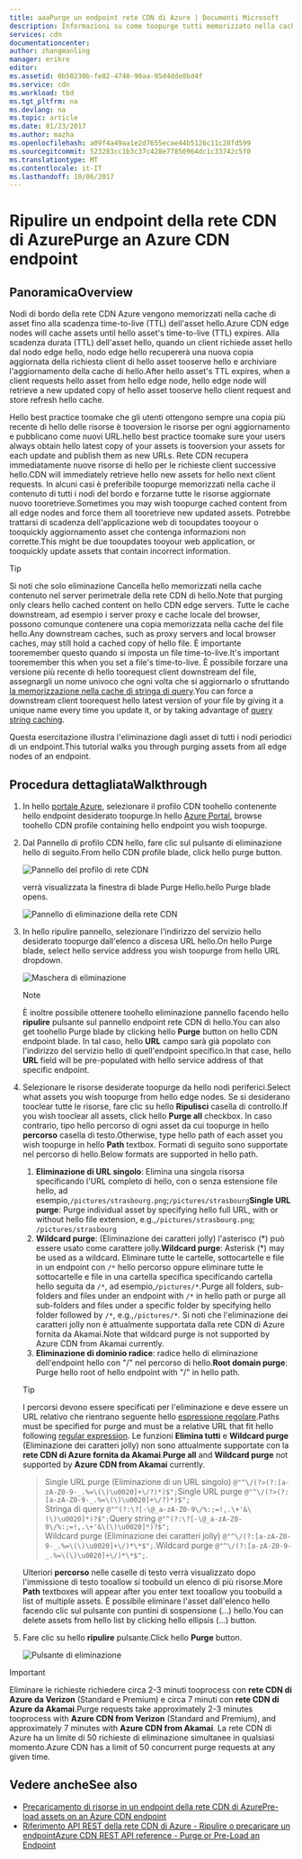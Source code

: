 ```yaml
---
title: aaaPurge un endpoint rete CDN di Azure | Documenti Microsoft
description: Informazioni su come toopurge tutti memorizzato nella cache contenuto da un endpoint rete CDN di Azure.
services: cdn
documentationcenter: 
author: zhangmanling
manager: erikre
editor: 
ms.assetid: 0b50230b-fe82-4740-90aa-95d4dde8bd4f
ms.service: cdn
ms.workload: tbd
ms.tgt_pltfrm: na
ms.devlang: na
ms.topic: article
ms.date: 01/23/2017
ms.author: mazha
ms.openlocfilehash: a09f4a49aa1e2d7655ecae44b5126c11c28fd599
ms.sourcegitcommit: 523283cc1b3c37c428e77850964dc1c33742c5f0
ms.translationtype: MT
ms.contentlocale: it-IT
ms.lasthandoff: 10/06/2017
---
```

# <a name="purge-an-azure-cdn-endpoint"></a><span data-ttu-id="7f08c-103">Ripulire un endpoint della rete CDN di Azure</span><span class="sxs-lookup"><span data-stu-id="7f08c-103">Purge an Azure CDN endpoint</span></span>
## <a name="overview"></a><span data-ttu-id="7f08c-104">Panoramica</span><span class="sxs-lookup"><span data-stu-id="7f08c-104">Overview</span></span>
<span data-ttu-id="7f08c-105">Nodi di bordo della rete CDN Azure vengono memorizzati nella cache di asset fino alla scadenza time-to-live (TTL) dell'asset hello.</span><span class="sxs-lookup"><span data-stu-id="7f08c-105">Azure CDN edge nodes will cache assets until hello asset's time-to-live (TTL) expires.</span></span>  <span data-ttu-id="7f08c-106">Alla scadenza durata (TTL) dell'asset hello, quando un client richiede asset hello dal nodo edge hello, nodo edge hello recupererà una nuova copia aggiornata della richiesta client di hello asset tooserve hello e archiviare l'aggiornamento della cache di hello.</span><span class="sxs-lookup"><span data-stu-id="7f08c-106">After hello asset's TTL expires, when a client requests hello asset from hello edge node, hello edge node will retrieve a new updated copy of hello asset tooserve hello client request and store refresh hello cache.</span></span>

<span data-ttu-id="7f08c-107">Hello best practice toomake che gli utenti ottengono sempre una copia più recente di hello delle risorse è tooversion le risorse per ogni aggiornamento e pubblicano come nuovi URL.</span><span class="sxs-lookup"><span data-stu-id="7f08c-107">hello best practice toomake sure your users always obtain hello latest copy of your assets is tooversion your assets for each update and publish them as new URLs.</span></span>  <span data-ttu-id="7f08c-108">Rete CDN recupera immediatamente nuove risorse di hello per le richieste client successive hello.</span><span class="sxs-lookup"><span data-stu-id="7f08c-108">CDN will immediately retrieve hello new assets for hello next client requests.</span></span>  <span data-ttu-id="7f08c-109">In alcuni casi è preferibile toopurge memorizzati nella cache il contenuto di tutti i nodi del bordo e forzarne tutte le risorse aggiornate nuovo tooretrieve.</span><span class="sxs-lookup"><span data-stu-id="7f08c-109">Sometimes you may wish toopurge cached content from all edge nodes and force them all tooretrieve new updated assets.</span></span>  <span data-ttu-id="7f08c-110">Potrebbe trattarsi di scadenza dell'applicazione web di tooupdates tooyour o tooquickly aggiornamento asset che contenga informazioni non corrette.</span><span class="sxs-lookup"><span data-stu-id="7f08c-110">This might be due tooupdates tooyour web application, or tooquickly update assets that contain incorrect information.</span></span>

> [!TIP]
> <span data-ttu-id="7f08c-111">Si noti che solo eliminazione Cancella hello memorizzati nella cache contenuto nel server perimetrale della rete CDN di hello.</span><span class="sxs-lookup"><span data-stu-id="7f08c-111">Note that purging only clears hello cached content on hello CDN edge servers.</span></span>  <span data-ttu-id="7f08c-112">Tutte le cache downstream, ad esempio i server proxy e cache locale del browser, possono comunque contenere una copia memorizzata nella cache del file hello.</span><span class="sxs-lookup"><span data-stu-id="7f08c-112">Any downstream caches, such as proxy servers and local browser caches, may still hold a cached copy of hello file.</span></span>  <span data-ttu-id="7f08c-113">È importante tooremember questo quando si imposta un file time-to-live.</span><span class="sxs-lookup"><span data-stu-id="7f08c-113">It's important tooremember this when you set a file's time-to-live.</span></span>  <span data-ttu-id="7f08c-114">È possibile forzare una versione più recente di hello toorequest client downstream del file, assegnargli un nome univoco che ogni volta che si aggiornarlo o sfruttando [la memorizzazione nella cache di stringa di query](cdn-query-string.md).</span><span class="sxs-lookup"><span data-stu-id="7f08c-114">You can force a downstream client toorequest hello latest version of your file by giving it a unique name every time you update it, or by taking advantage of [query string caching](cdn-query-string.md).</span></span>  
> 
> 

<span data-ttu-id="7f08c-115">Questa esercitazione illustra l'eliminazione dagli asset di tutti i nodi periodici di un endpoint.</span><span class="sxs-lookup"><span data-stu-id="7f08c-115">This tutorial walks you through purging assets from all edge nodes of an endpoint.</span></span>

## <a name="walkthrough"></a><span data-ttu-id="7f08c-116">Procedura dettagliata</span><span class="sxs-lookup"><span data-stu-id="7f08c-116">Walkthrough</span></span>
1. <span data-ttu-id="7f08c-117">In hello [portale Azure](https://portal.azure.com), selezionare il profilo CDN toohello contenente hello endpoint desiderato toopurge.</span><span class="sxs-lookup"><span data-stu-id="7f08c-117">In hello [Azure Portal](https://portal.azure.com), browse toohello CDN profile containing hello endpoint you wish toopurge.</span></span>
2. <span data-ttu-id="7f08c-118">Dal Pannello di profilo CDN hello, fare clic sul pulsante di eliminazione hello di seguito.</span><span class="sxs-lookup"><span data-stu-id="7f08c-118">From hello CDN profile blade, click hello purge button.</span></span>
   
    ![Pannello del profilo di rete CDN](./media/cdn-purge-endpoint/cdn-profile-blade.png)
   
    <span data-ttu-id="7f08c-120">verrà visualizzata la finestra di blade Purge Hello.</span><span class="sxs-lookup"><span data-stu-id="7f08c-120">hello Purge blade opens.</span></span>
   
    ![Pannello di eliminazione della rete CDN](./media/cdn-purge-endpoint/cdn-purge-blade.png)
3. <span data-ttu-id="7f08c-122">In hello ripulire pannello, selezionare l'indirizzo del servizio hello desiderato toopurge dall'elenco a discesa URL hello.</span><span class="sxs-lookup"><span data-stu-id="7f08c-122">On hello Purge blade, select hello service address you wish toopurge from hello URL dropdown.</span></span>
   
    ![Maschera di eliminazione](./media/cdn-purge-endpoint/cdn-purge-form.png)
   
   > [!NOTE]
   > <span data-ttu-id="7f08c-124">È inoltre possibile ottenere toohello eliminazione pannello facendo hello **ripulire** pulsante sul pannello endpoint rete CDN di hello.</span><span class="sxs-lookup"><span data-stu-id="7f08c-124">You can also get toohello Purge blade by clicking hello **Purge** button on hello CDN endpoint blade.</span></span>  <span data-ttu-id="7f08c-125">In tal caso, hello **URL** campo sarà già popolato con l'indirizzo del servizio hello di quell'endpoint specifico.</span><span class="sxs-lookup"><span data-stu-id="7f08c-125">In that case, hello **URL** field will be pre-populated with hello service address of that specific endpoint.</span></span>
   > 
   > 
4. <span data-ttu-id="7f08c-126">Selezionare le risorse desiderate toopurge da hello nodi periferici.</span><span class="sxs-lookup"><span data-stu-id="7f08c-126">Select what assets you wish toopurge from hello edge nodes.</span></span>  <span data-ttu-id="7f08c-127">Se si desiderano tooclear tutte le risorse, fare clic su hello **Ripulisci** casella di controllo.</span><span class="sxs-lookup"><span data-stu-id="7f08c-127">If you wish tooclear all assets, click hello **Purge all** checkbox.</span></span>  <span data-ttu-id="7f08c-128">In caso contrario, tipo hello percorso di ogni asset da cui toopurge in hello **percorso** casella di testo.</span><span class="sxs-lookup"><span data-stu-id="7f08c-128">Otherwise, type hello path of each asset you wish toopurge in hello **Path** textbox.</span></span> <span data-ttu-id="7f08c-129">Formati di seguito sono supportate nel percorso di hello.</span><span class="sxs-lookup"><span data-stu-id="7f08c-129">Below formats are supported in hello path.</span></span>
    1. <span data-ttu-id="7f08c-130">**Eliminazione di URL singolo**: Elimina una singola risorsa specificando l'URL completo di hello, con o senza estensione file hello, ad esempio,`/pictures/strasbourg.png`;`/pictures/strasbourg`</span><span class="sxs-lookup"><span data-stu-id="7f08c-130">**Single URL purge**: Purge individual asset by specifying hello full URL, with or without hello file extension, e.g.,`/pictures/strasbourg.png`; `/pictures/strasbourg`</span></span>
    2. <span data-ttu-id="7f08c-131">**Wildcard purge**: (Eliminazione dei caratteri jolly) l'asterisco (\*) può essere usato come carattere jolly.</span><span class="sxs-lookup"><span data-stu-id="7f08c-131">**Wildcard purge**: Asterisk (\*) may be used as a wildcard.</span></span> <span data-ttu-id="7f08c-132">Eliminare tutte le cartelle, sottocartelle e file in un endpoint con `/*` hello percorso oppure eliminare tutte le sottocartelle e file in una cartella specifica specificando cartella hello seguita da `/*`, ad esempio,`/pictures/*`.</span><span class="sxs-lookup"><span data-stu-id="7f08c-132">Purge all folders, sub-folders and files under an endpoint with `/*` in hello path or purge all sub-folders and files under a specific folder by specifying hello folder followed by `/*`, e.g.,`/pictures/*`.</span></span>  <span data-ttu-id="7f08c-133">Si noti che l'eliminazione dei caratteri jolly non è attualmente supportata dalla rete CDN di Azure fornita da Akamai.</span><span class="sxs-lookup"><span data-stu-id="7f08c-133">Note that wildcard purge is not supported by Azure CDN from Akamai currently.</span></span> 
    3. <span data-ttu-id="7f08c-134">**Eliminazione di dominio radice**: radice hello di eliminazione dell'endpoint hello con "/" nel percorso di hello.</span><span class="sxs-lookup"><span data-stu-id="7f08c-134">**Root domain purge**: Purge hello root of hello endpoint with "/" in hello path.</span></span>
   
   > [!TIP]
   > <span data-ttu-id="7f08c-135">I percorsi devono essere specificati per l'eliminazione e deve essere un URL relativo che rientrano seguente hello [espressione regolare](https://msdn.microsoft.com/library/az24scfc.aspx).</span><span class="sxs-lookup"><span data-stu-id="7f08c-135">Paths must be specified for purge and must be a relative URL that fit hello following [regular expression](https://msdn.microsoft.com/library/az24scfc.aspx).</span></span> <span data-ttu-id="7f08c-136">Le funzioni **Elimina tutti** e **Wildcard purge** (Eliminazione dei caratteri jolly) non sono attualmente supportate con la **rete CDN di Azure fornita da Akamai**.</span><span class="sxs-lookup"><span data-stu-id="7f08c-136">**Purge all** and **Wildcard purge** not supported by **Azure CDN from Akamai** currently.</span></span>
   > > <span data-ttu-id="7f08c-137">Single URL purge (Eliminazione di un URL singolo) `@"^\/(?>(?:[a-zA-Z0-9-_.%=\(\)\u0020]+\/?)*)$";`</span><span class="sxs-lookup"><span data-stu-id="7f08c-137">Single URL purge `@"^\/(?>(?:[a-zA-Z0-9-_.%=\(\)\u0020]+\/?)*)$";`</span></span>  
   > > <span data-ttu-id="7f08c-138">Stringa di query `@"^(?:\?[-\@_a-zA-Z0-9\/%:;=!,.\+'&\(\)\u0020]*)?$";`</span><span class="sxs-lookup"><span data-stu-id="7f08c-138">Query string `@"^(?:\?[-\@_a-zA-Z0-9\/%:;=!,.\+'&\(\)\u0020]*)?$";`</span></span>  
   > > <span data-ttu-id="7f08c-139">Wildcard purge (Eliminazione dei caratteri jolly) `@"^\/(?:[a-zA-Z0-9-_.%=\(\)\u0020]+\/)*\*$";`.</span><span class="sxs-lookup"><span data-stu-id="7f08c-139">Wildcard purge `@"^\/(?:[a-zA-Z0-9-_.%=\(\)\u0020]+\/)*\*$";`.</span></span> 
   > 
   > <span data-ttu-id="7f08c-140">Ulteriori **percorso** nelle caselle di testo verrà visualizzato dopo l'immissione di testo tooallow si toobuild un elenco di più risorse.</span><span class="sxs-lookup"><span data-stu-id="7f08c-140">More **Path** textboxes will appear after you enter text tooallow you toobuild a list of multiple assets.</span></span>  <span data-ttu-id="7f08c-141">È possibile eliminare l'asset dall'elenco hello facendo clic sul pulsante con puntini di sospensione (…) hello.</span><span class="sxs-lookup"><span data-stu-id="7f08c-141">You can delete assets from hello list by clicking hello ellipsis (...) button.</span></span>
   > 
5. <span data-ttu-id="7f08c-142">Fare clic su hello **ripulire** pulsante.</span><span class="sxs-lookup"><span data-stu-id="7f08c-142">Click hello **Purge** button.</span></span>
   
    ![Pulsante di eliminazione](./media/cdn-purge-endpoint/cdn-purge-button.png)

> [!IMPORTANT]
> <span data-ttu-id="7f08c-144">Eliminare le richieste richiedere circa 2-3 minuti tooprocess con **rete CDN di Azure da Verizon** (Standard e Premium) e circa 7 minuti con **rete CDN di Azure da Akamai**.</span><span class="sxs-lookup"><span data-stu-id="7f08c-144">Purge requests take approximately 2-3 minutes tooprocess with **Azure CDN from Verizon** (Standard and Premium), and approximately 7 minutes with **Azure CDN from Akamai**.</span></span>  <span data-ttu-id="7f08c-145">La rete CDN di Azure ha un limite di 50 richieste di eliminazione simultanee in qualsiasi momento.</span><span class="sxs-lookup"><span data-stu-id="7f08c-145">Azure CDN has a limit of 50 concurrent purge requests at any given time.</span></span> 
> 
> 

## <a name="see-also"></a><span data-ttu-id="7f08c-146">Vedere anche</span><span class="sxs-lookup"><span data-stu-id="7f08c-146">See also</span></span>
* [<span data-ttu-id="7f08c-147">Precaricamento di risorse in un endpoint della rete CDN di Azure</span><span class="sxs-lookup"><span data-stu-id="7f08c-147">Pre-load assets on an Azure CDN endpoint</span></span>](cdn-preload-endpoint.md)
* [<span data-ttu-id="7f08c-148">Riferimento API REST della rete CDN di Azure - Ripulire o precaricare un endpoint</span><span class="sxs-lookup"><span data-stu-id="7f08c-148">Azure CDN REST API reference - Purge or Pre-Load an Endpoint</span></span>](https://msdn.microsoft.com/library/mt634451.aspx)

